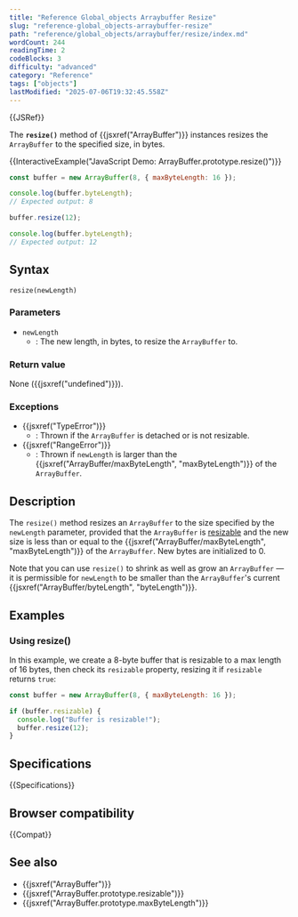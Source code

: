 ```yaml
---
title: "Reference Global_objects Arraybuffer Resize"
slug: "reference-global_objects-arraybuffer-resize"
path: "reference/global_objects/arraybuffer/resize/index.md"
wordCount: 244
readingTime: 2
codeBlocks: 3
difficulty: "advanced"
category: "Reference"
tags: ["objects"]
lastModified: "2025-07-06T19:32:45.558Z"
---
```



{{JSRef}}

The **`resize()`** method of {{jsxref("ArrayBuffer")}} instances resizes the `ArrayBuffer` to the specified size, in bytes.

{{InteractiveExample("JavaScript Demo: ArrayBuffer.prototype.resize()")}}

```js interactive-example
const buffer = new ArrayBuffer(8, { maxByteLength: 16 });

console.log(buffer.byteLength);
// Expected output: 8

buffer.resize(12);

console.log(buffer.byteLength);
// Expected output: 12
```

## Syntax

```js-nolint
resize(newLength)
```

### Parameters

- `newLength`
  - : The new length, in bytes, to resize the `ArrayBuffer` to.

### Return value

None ({{jsxref("undefined")}}).

### Exceptions

- {{jsxref("TypeError")}}
  - : Thrown if the `ArrayBuffer` is detached or is not resizable.
- {{jsxref("RangeError")}}
  - : Thrown if `newLength` is larger than the {{jsxref("ArrayBuffer/maxByteLength", "maxByteLength")}} of the `ArrayBuffer`.

## Description

The `resize()` method resizes an `ArrayBuffer` to the size specified by the `newLength` parameter, provided that the `ArrayBuffer` is [resizable](/en-US/docs/Web/JavaScript/Reference/Global_Objects/ArrayBuffer/resizable) and the new size is less than or equal to the {{jsxref("ArrayBuffer/maxByteLength", "maxByteLength")}} of the `ArrayBuffer`. New bytes are initialized to 0.

Note that you can use `resize()` to shrink as well as grow an `ArrayBuffer` — it is permissible for `newLength` to be smaller than the `ArrayBuffer`'s current {{jsxref("ArrayBuffer/byteLength", "byteLength")}}.

## Examples

### Using resize()

In this example, we create a 8-byte buffer that is resizable to a max length of 16 bytes, then check its `resizable` property, resizing it if `resizable` returns `true`:

```js
const buffer = new ArrayBuffer(8, { maxByteLength: 16 });

if (buffer.resizable) {
  console.log("Buffer is resizable!");
  buffer.resize(12);
}
```

## Specifications

{{Specifications}}

## Browser compatibility

{{Compat}}

## See also

- {{jsxref("ArrayBuffer")}}
- {{jsxref("ArrayBuffer.prototype.resizable")}}
- {{jsxref("ArrayBuffer.prototype.maxByteLength")}}
